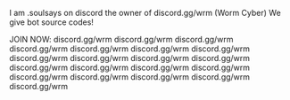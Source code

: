   I am .soulsays on discord the owner of discord.gg/wrm (Worm Cyber)
We give bot source codes!

JOIN NOW:
discord.gg/wrm
discord.gg/wrm
discord.gg/wrm
discord.gg/wrm
discord.gg/wrm
discord.gg/wrm
discord.gg/wrm
discord.gg/wrm
discord.gg/wrm
discord.gg/wrm
discord.gg/wrm
discord.gg/wrm
discord.gg/wrm
discord.gg/wrm
discord.gg/wrm
discord.gg/wrm
discord.gg/wrm
discord.gg/wrm
discord.gg/wrm
discord.gg/wrm
